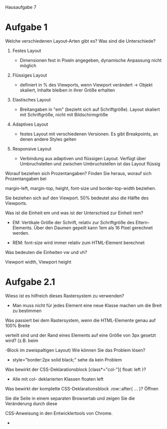Hausaufgabe 7

# Aufgabe 1

Welche verschiedenen Layout-Arten gibt es? Was sind die Unterschiede?
1. Festes Layout
   - Dimensionen fest in Pixeln angegeben, dynamische Anpassung nicht möglich
2. Flüssiges Layout
   - definiert in % des Viewports, wenn Viewport verändert -> Objekt skaliert, Inhalte bleiben in ihrer Größe erhalten
3. Elastisches Layout
   - Breitangaben in "em" (bezieht sich auf Schriftgröße). Layout skaliert mit Schriftgröße, nicht mit Bildschirmgröße
4. Adaptives Layout
   - festes Layout mit verschiedenen Versionen. Es gibt Breakpoints, an denen andere Styles gelten
5. Responsive Layout
   - Verbindung aus adaptiven und flüssigen Layout. Verfügt über Umbruchstellen und zwischen Umbruchstellen ist das Layout flüssig

Worauf beziehen sich Prozentangaben? Finden Sie heraus, worauf sich Prozentangaben bei
margin-left, margin-top, height, font-size und border-top-width beziehen.

Sie beziehen sich auf den Viewport. 50% bedeutet also die Hälfte des Viewports.

Was ist die Einheit em und was ist der Unterschied zur Einheit rem?
- EM: Vertikale Größe der Schrift, relativ zur Schriftgröße des Eltern-Elements. Über den Daumen gepeilt kann 1em als 16 Pixel gerechnet werden.
- REM: font-size wird immer relativ zum HTML-Element berechnet

Was bedeuten die Einheiten vw und vh?
Viewport width, Viewport height

# Aufgabe 2.1

Wieso ist es hilfreich dieses Rastersystem zu verwenden?
- Man muss nicht für jedes Element eine neue Klasse machen um die Breit zu bestimmen

Was passiert bei dem Rastersystem, wenn die HTML-Elemente genau auf 100% Breite
verteilt sind und der Rand eines Elements auf eine Größe von 3px gesetzt wird? (z.B. beim
<main>-Block im zweispaltigen Layout) Wie können Sie das Problem lösen?
- style="border:2px solid black;" sehe da kein Problem

Was bewirkt der CSS-Deklarationsblock [class*="col-"]{ float: left }?
- Alle mit col- deklarierten Klassen floaten left

Was bewirkt der komplette CSS-Deklarationsblock .row::after{ ... }? Öffnen
Sie die Seite in einem separaten Browsertab und zeigen Sie die Veränderung durch diese
CSS-Anweisung in den Entwicklertools von Chrome.
- 
